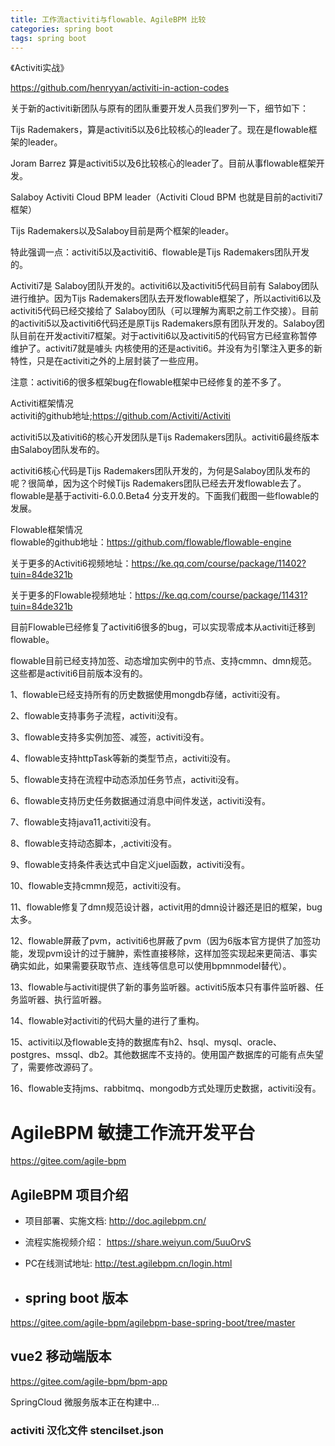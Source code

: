 ```yaml
---
title: 工作流activiti与flowable、AgileBPM 比较
categories: spring boot
tags: spring boot
---
```

《Activiti实战》

https://github.com/henryyan/activiti-in-action-codes

关于新的activiti新团队与原有的团队重要开发人员我们罗列一下，细节如下：

Tijs Rademakers，算是activiti5以及6比较核心的leader了。现在是flowable框架的leader。

Joram Barrez 算是activiti5以及6比较核心的leader了。目前从事flowable框架开发。

Salaboy Activiti Cloud BPM leader（Activiti Cloud BPM 也就是目前的activiti7框架）

Tijs Rademakers以及Salaboy目前是两个框架的leader。

特此强调一点：activiti5以及activiti6、flowable是Tijs Rademakers团队开发的。

Activiti7是 Salaboy团队开发的。activiti6以及activiti5代码目前有 Salaboy团队进行维护。因为Tijs
Rademakers团队去开发flowable框架了，所以activiti6以及activiti5代码已经交接给了
Salaboy团队（可以理解为离职之前工作交接）。目前的activiti5以及activiti6代码还是原Tijs
Rademakers原有团队开发的。Salaboy团队目前在开发activiti7框架。对于activiti6以及activiti5的代码官方已经宣称暂停维护了。activiti7就是噱头
内核使用的还是activiti6。并没有为引擎注入更多的新特性，只是在activiti之外的上层封装了一些应用。

注意：activiti6的很多框架bug在flowable框架中已经修复的差不多了。

Activiti框架情况  
activiti的github地址;https://github.com/Activiti/Activiti

activiti5以及ativiti6的核心开发团队是Tijs Rademakers团队。activiti6最终版本由Salaboy团队发布的。

activiti6核心代码是Tijs Rademakers团队开发的，为何是Salaboy团队发布的呢？很简单，因为这个时候Tijs
Rademakers团队已经去开发flowable去了。flowable是基于activiti-6.0.0.Beta4
分支开发的。下面我们截图一些flowable的发展。

Flowable框架情况  
flowable的github地址：https://github.com/flowable/flowable-engine

关于更多的Activiti6视频地址：https://ke.qq.com/course/package/11402?tuin=84de321b

关于更多的Flowable视频地址：https://ke.qq.com/course/package/11431?tuin=84de321b

目前Flowable已经修复了activiti6很多的bug，可以实现零成本从activiti迁移到flowable。

flowable目前已经支持加签、动态增加实例中的节点、支持cmmn、dmn规范。这些都是activiti6目前版本没有的。

1、flowable已经支持所有的历史数据使用mongdb存储，activiti没有。

2、flowable支持事务子流程，activiti没有。

3、flowable支持多实例加签、减签，activiti没有。

4、flowable支持httpTask等新的类型节点，activiti没有。

5、flowable支持在流程中动态添加任务节点，activiti没有。

6、flowable支持历史任务数据通过消息中间件发送，activiti没有。

7、flowable支持java11,activiti没有。

8、flowable支持动态脚本，,activiti没有。

9、flowable支持条件表达式中自定义juel函数，activiti没有。

10、flowable支持cmmn规范，activiti没有。

11、flowable修复了dmn规范设计器，activit用的dmn设计器还是旧的框架，bug太多。

12、flowable屏蔽了pvm，activiti6也屏蔽了pvm（因为6版本官方提供了加签功能，发现pvm设计的过于臃肿，索性直接移除，这样加签实现起来更简洁、事实确实如此，如果需要获取节点、连线等信息可以使用bpmnmodel替代）。

13、flowable与activiti提供了新的事务监听器。activiti5版本只有事件监听器、任务监听器、执行监听器。

14、flowable对activiti的代码大量的进行了重构。

15、activiti以及flowable支持的数据库有h2、hsql、mysql、oracle、postgres、mssql、db2。其他数据库不支持的。使用国产数据库的可能有点失望了，需要修改源码了。

16、flowable支持jms、rabbitmq、mongodb方式处理历史数据，activiti没有。  

# AgileBPM 敏捷工作流开发平台

https://gitee.com/agile-bpm

## AgileBPM 项目介绍

  * 项目部署、实施文档: http://doc.agilebpm.cn/

  * 流程实施视频介绍： https://share.weiyun.com/5uuOrvS

  * PC在线测试地址: http://test.agilebpm.cn/login.html

  * ## spring boot 版本

https://gitee.com/agile-bpm/agilebpm-base-spring-boot/tree/master

## vue2 移动端版本

https://gitee.com/agile-bpm/bpm-app

SpringCloud 微服务版本正在构建中...

### activiti 汉化文件 stencilset.json

